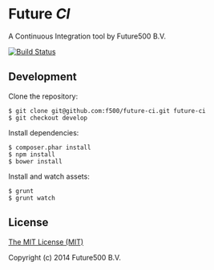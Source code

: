 Future _CI_
===========

A Continuous Integration tool by Future500 B.V.

[![Build Status](https://travis-ci.org/f500/future-ci.png)](https://travis-ci.org/f500/future-ci)

Development
-----------

Clone the repository:

    $ git clone git@github.com:f500/future-ci.git future-ci
    $ git checkout develop

Install dependencies:

    $ composer.phar install
    $ npm install
    $ bower install

Install and watch assets:

    $ grunt
    $ grunt watch

License
-------

[The MIT License (MIT)](https://github.com/f500/future-ci/blob/master/LICENSE)

Copyright (c) 2014 Future500 B.V.
